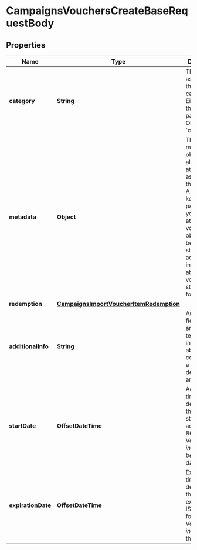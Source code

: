 

# CampaignsVouchersCreateBaseRequestBody


## Properties

| Name | Type | Description | Notes |
|------------ | ------------- | ------------- | -------------|
|**category** | **String** | The category assigned to the campaign. Either pass this parameter OR the &#x60;category_id&#x60;. |  [optional] |
|**metadata** | **Object** | The metadata object stores all custom attributes assigned to the voucher. A set of key/value pairs that you can attach to a voucher object. It can be useful for storing additional information about the voucher in a structured format. |  [optional] |
|**redemption** | [**CampaignsImportVoucherItemRedemption**](CampaignsImportVoucherItemRedemption.md) |  |  [optional] |
|**additionalInfo** | **String** | An optional field to keep any extra textual information about the code such as a code description and details. |  [optional] |
|**startDate** | **OffsetDateTime** | Activation timestamp defines when the voucher starts to be active in ISO 8601 format. Voucher is *inactive before* this date.  |  [optional] |
|**expirationDate** | **OffsetDateTime** | Expiration timestamp defines when the voucher expires in ISO 8601 format.  Voucher is *inactive after* this date. |  [optional] |



